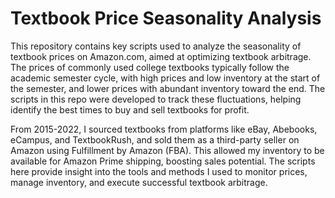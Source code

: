 # Textbook Price Seasonality Analysis

This repository contains key scripts used to analyze the seasonality of textbook prices on Amazon.com, aimed at optimizing textbook arbitrage. The prices of commonly used college textbooks typically follow the academic semester cycle, with high prices and low inventory at the start of the semester, and lower prices with abundant inventory toward the end. The scripts in this repo were developed to track these fluctuations, helping identify the best times to buy and sell textbooks for profit.

From 2015-2022, I sourced textbooks from platforms like eBay, Abebooks, eCampus, and TextbookRush, and sold them as a third-party seller on Amazon using Fulfillment by Amazon (FBA). This allowed my inventory to be available for Amazon Prime shipping, boosting sales potential. The scripts here provide insight into the tools and methods I used to monitor prices, manage inventory, and execute successful textbook arbitrage.
